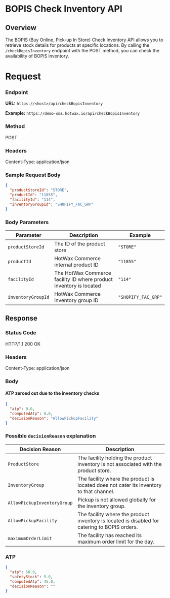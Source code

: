# BOPIS Check Inventory API 

## Overview
The BOPIS (Buy Online, Pick-up In Store) Check Inventory API allows you to retrieve stock details for products at specific locations. By calling the `/checkBopisInventory` endpoint with the POST method, you can check the availability of BOPIS inventory.


# Request

### Endpoint

**URL:** `https://<host>/api/checkBopisInventory`  

**Example:** `https://demo-oms.hotwax.io/api/checkBopisInventory`

### Method
POST

### Headers

Content-Type: application/json


### Sample Request Body

```json
{
  "productStoreId": "STORE",
  "productId": "11855",
  "facilityId": "114",
  "inventoryGroupId": "SHOPIFY_FAC_GRP"
}
```

### Body Parameters

| Parameter        | Description                                             | Example             |
|------------------|---------------------------------------------------------|---------------------|
| `productStoreId` | The ID of the product store                             | `"STORE"`           |
| `productId`      | HotWax Commerce internal product ID                     | `"11855"`           |
| `facilityId`     | The HotWax Commerce facility ID where product inventory is located | `"114"`             |
| `inventoryGroupId` | HotWax Commerce inventory group ID                     | `"SHOPIFY_FAC_GRP"` |

## Response

### Status Code

HTTP/1.1 200 OK

### Headers

Content-Type: application/json


### Body

#### ATP zeroed out due to the inventory checks

```json
{
  "atp": 0.0,
  "computedAtp": 0.0,
  "decisionReason": "AllowPickupFacility"
}
```

### Possible `decisionReason` explanation

| Decision Reason             | Description                                                                 |
|-----------------------------|-----------------------------------------------------------------------------|
| `ProductStore`              | The facility holding the product inventory is not associated with the product store.                     |
| `InventoryGroup`            | The facility where the product is located does not cater its inventory to that channel. |
| `AllowPickupInventoryGroup` | Pickup is not allowed globally for the inventory group.                     |
| `AllowPickupFacility`       | The facility where the product inventory is located is disabled for catering to BOPIS orders. |
| `maximumOrderLimit`         | The facility has reached its maximum order limit for the day.               |

### ATP

```json
{
  "atp": 50.0,
  "safetyStock": 5.0,
  "computedAtp": 45.0,
  "decisionReason": ""
}
```

